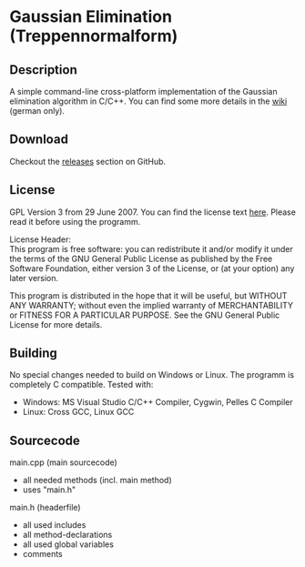 # Gaussian Elimination (Treppennormalform)

## Description

A simple command-line cross-platform implementation of the Gaussian elimination algorithm in C/C++. You can find some more details in the [wiki](https://github.com/LeonardKoenig/TNF/wiki) (german only).

## Download

Checkout the [releases](https://github.com/LeonardKoenig/TNF/releases) section on GitHub.

## License

GPL Version 3 from 29 June 2007. You can find the license text [here](http://www.gnu.org/copyleft/gpl.html). Please read it before using the programm.

License Header: <br>
This program is free software: you can redistribute it and/or modify
it under the terms of the GNU General Public License as published by
the Free Software Foundation, either version 3 of the License, or
(at your option) any later version.

This program is distributed in the hope that it will be useful,
but WITHOUT ANY WARRANTY; without even the implied warranty of
MERCHANTABILITY or FITNESS FOR A PARTICULAR PURPOSE.  See the
GNU General Public License for more details.

## Building

No special changes needed to build on Windows or Linux. The programm is completely C compatible.
Tested with:
 -  Windows: MS Visual Studio C/C++ Compiler, Cygwin, Pelles C Compiler
 -  Linux: Cross GCC, Linux GCC

## Sourcecode

main.cpp (main sourcecode)
 - all needed methods (incl. main method)
 - uses "main.h"

main.h (headerfile)
 - all used includes
 - all method-declarations
 - all used global variables
 - comments

